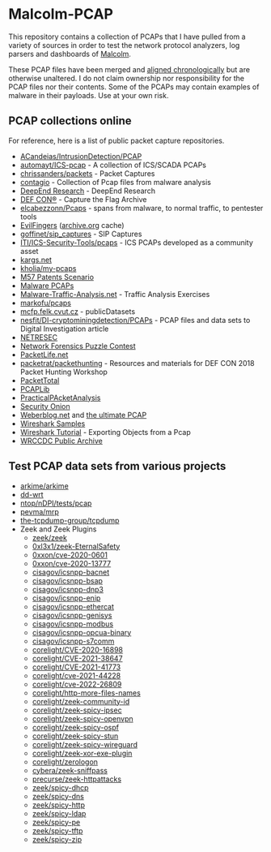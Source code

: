 # Malcolm-PCAP

This repository contains a collection of PCAPs that I have pulled from a variety of sources in order to test the network protocol analyzers, log parsers and dashboards of [Malcolm](https://github.com/idaholab/Malcolm).

These PCAP files have been merged and [aligned chronologically](./tools/pcap_time_shift.py) but are otherwise unaltered. I do not claim ownership nor responsibility for the PCAP files nor their contents. Some of the PCAPs may contain examples of malware in their payloads. Use at your own risk.

## PCAP collections online

For reference, here is a list of public packet capture repositories.

* [ACandeias/IntrusionDetection/PCAP](https://github.com/ACandeias/IntrusionDetection/tree/master/PCAP)
* [automayt/ICS-pcap](https://github.com/automayt/ICS-pcap) - A collection of ICS/SCADA PCAPs
* [chrissanders/packets](https://github.com/chrissanders/packets) - Packet Captures
* [contagio](https://contagiodump.blogspot.com/2013/04/collection-of-pcap-files-from-malware.html) - Collection of Pcap files from malware analysis
* [DeepEnd Research](https://www.dropbox.com/sh/wje7mxs4nour40k/AAC3Zpoa5wLNwsGRvKxR9AnVa?dl=0) - DeepEnd Research
* [DEF CON®](https://www.defcon.org/html/links/dc-ctf.html) - Capture the Flag Archive
* [elcabezzonn/Pcaps](https://github.com/elcabezzonn/Pcaps) - spans from malware, to normal traffic, to pentester tools
* [EvilFingers](https://www.evilfingers.com/repository/pcaps.php) ([archive.org](https://web.archive.org/web/20171225100150/www.evilfingers.com/repository/pcaps.php) cache)
* [goffinet/sip_captures](https://github.com/goffinet/sip_captures) - SIP Captures
* [ITI/ICS-Security-Tools/pcaps](https://github.com/ITI/ICS-Security-Tools/tree/master/pcaps) - ICS PCAPs developed as a community asset
* [kargs.net](http://kargs.net/captures/)
* [kholia/my-pcaps](https://github.com/kholia/my-pcaps)
* [M57 Patents Scenario](http://downloads.digitalcorpora.org/corpora/scenarios/2009-m57-patents/net/)
* [Malware PCAPs](https://www.dropbox.com/sh/7fo4efxhpenexqp/AACmuri_l-LDiVDUDJ3hVLqPa?dl=0)
* [Malware-Traffic-Analysis.net](http://www.malware-traffic-analysis.net/training-exercises.html) - Traffic Analysis Exercises
* [markofu/pcaps](https://github.com/markofu/pcaps)
* [mcfp.felk.cvut.cz](https://mcfp.felk.cvut.cz/publicDatasets/) - publicDatasets
* [nesfit/DI-cryptominingdetection/PCAPs](https://github.com/nesfit/DI-cryptominingdetection/tree/master/PCAPs) - PCAP files and data sets to Digital Investigation article 
* [NETRESEC](https://www.netresec.com/?page=PcapFiles)
* [Network Forensics Puzzle Contest](http://forensicscontest.com/puzzles)
* [PacketLife.net](https://packetlife.net/captures/)
* [packetrat/packethunting](https://github.com/packetrat/packethunting) - Resources and materials for DEF CON 2018 Packet Hunting Workshop
* [PacketTotal](https://packettotal.com/app/search)
* [PCAPLib](http://speed.cis.nctu.edu.tw/pcaplib/RemoteAccess.html)
* [PracticalPAcketAnalysis](https://github.com/markofu/pcaps/tree/master/PracticalPacketAnalysis/ppa-capture-files)
* [Security Onion](https://securityonion.readthedocs.io/en/latest/pcaps.html)
* [Weberblog.net](https://weberblog.net/tag/pcap/) and [the ultimate PCAP](https://weberblog.net/the-ultimate-pcap/)
* [Wireshark Samples](https://wiki.wireshark.org/SampleCaptures)
* [Wireshark Tutorial](https://unit42.paloaltonetworks.com/using-wireshark-exporting-objects-from-a-pcap/) - Exporting Objects from a Pcap
* [WRCCDC Public Archive](https://archive.wrccdc.org/pcaps/)

## Test PCAP data sets from various projects

* [arkime/arkime](https://github.com/arkime/arkime/tree/master/tests/pcap)
* [dd-wrt](https://svn.dd-wrt.com/browser/src/router/ndpi-netfilter/tests/pcap)
* [ntop/nDPI/tests/pcap](https://github.com/ntop/nDPI/tree/dev/tests/pcap)
* [pevma/mrp](https://github.com/pevma/mrp)
* [the-tcpdump-group/tcpdump](https://github.com/the-tcpdump-group/tcpdump/tree/master/tests)
* Zeek and Zeek Plugins
    - [zeek/zeek](https://github.com/zeek/zeek/tree/master/testing/btest/Traces)
    - [0xl3x1/zeek-EternalSafety](https://github.com/0xl3x1/zeek-EternalSafety)
    - [0xxon/cve-2020-0601](https://github.com/0xxon/cve-2020-0601)
    - [0xxon/cve-2020-13777](https://github.com/0xxon/cve-2020-13777)
    - [cisagov/icsnpp-bacnet](https://github.com/cisagov/icsnpp-bacnet)
    - [cisagov/icsnpp-bsap](https://github.com/cisagov/icsnpp-bsap)
    - [cisagov/icsnpp-dnp3](https://github.com/cisagov/icsnpp-dnp3)
    - [cisagov/icsnpp-enip](https://github.com/cisagov/icsnpp-enip)
    - [cisagov/icsnpp-ethercat](https://github.com/cisagov/icsnpp-ethercat)
    - [cisagov/icsnpp-genisys](https://github.com/cisagov/icsnpp-genisys)
    - [cisagov/icsnpp-modbus](https://github.com/cisagov/icsnpp-modbus)
    - [cisagov/icsnpp-opcua-binary](https://github.com/cisagov/icsnpp-opcua-binary)
    - [cisagov/icsnpp-s7comm](https://github.com/cisagov/icsnpp-s7comm)
    - [corelight/CVE-2020-16898](https://github.com/corelight/CVE-2020-16898)
    - [corelight/CVE-2021-38647](https://github.com/corelight/CVE-2021-38647)
    - [corelight/CVE-2021-41773](https://github.com/corelight/CVE-2021-41773)
    - [corelight/cve-2021-44228](https://github.com/corelight/cve-2021-44228)
    - [corelight/cve-2022-26809](https://github.com/corelight/cve-2022-26809)
    - [corelight/http-more-files-names](https://github.com/corelight/http-more-files-names)
    - [corelight/zeek-community-id](https://github.com/corelight/zeek-community-id)
    - [corelight/zeek-spicy-ipsec](https://github.com/corelight/zeek-spicy-ipsec)
    - [corelight/zeek-spicy-openvpn](https://github.com/corelight/zeek-spicy-openvpn)
    - [corelight/zeek-spicy-ospf](https://github.com/corelight/zeek-spicy-ospf)
    - [corelight/zeek-spicy-stun](https://github.com/corelight/zeek-spicy-stun)
    - [corelight/zeek-spicy-wireguard](https://github.com/corelight/zeek-spicy-wireguard)
    - [corelight/zeek-xor-exe-plugin](https://github.com/corelight/zeek-xor-exe-plugin)
    - [corelight/zerologon](https://github.com/corelight/zerologon)
    - [cybera/zeek-sniffpass](https://github.com/cybera/zeek-sniffpass)
    - [precurse/zeek-httpattacks](https://github.com/precurse/zeek-httpattacks)
    - [zeek/spicy-dhcp](https://github.com/zeek/spicy-dhcp)
    - [zeek/spicy-dns](https://github.com/zeek/spicy-dns)
    - [zeek/spicy-http](https://github.com/zeek/spicy-http)
    - [zeek/spicy-ldap](https://github.com/zeek/spicy-ldap)
    - [zeek/spicy-pe](https://github.com/zeek/spicy-pe)
    - [zeek/spicy-tftp](https://github.com/zeek/spicy-tftp)
    - [zeek/spicy-zip](https://github.com/zeek/spicy-zip)
